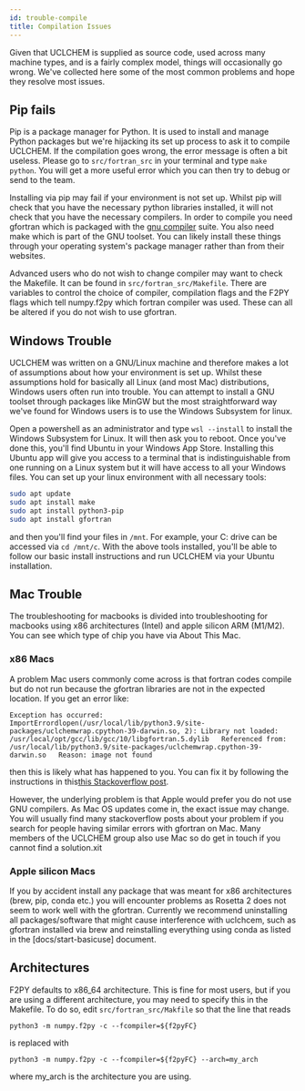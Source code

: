 ```yaml
---
id: trouble-compile
title: Compilation Issues
---
```


Given that UCLCHEM is supplied as source code, used across many machine types, and is a fairly complex model, things will occasionally go wrong. We've collected here some of the most common problems and hope they resolve most issues.

## Pip fails
Pip is a package manager for Python. It is used to install and manage Python packages but we're hijacking its set up process to ask it to compile UCLCHEM. If the compilation goes wrong, the error message is often a bit useless. Please go to `src/fortran_src` in your terminal and type `make python`. You will get a more useful error which you can then try to debug or send to the team.

Installing via pip may fail if your environment is not set up. Whilst pip will check that you have the necessary python libraries installed, it will not check that you have the necessary compilers. In order to compile you need gfortran which is packaged with the [gnu compiler](https://gcc.gnu.org/) suite. You also need make which is part of the GNU toolset. You can likely install these things through your operating system's package manager rather than from their websites.

Advanced users who do not wish to change compiler may want to check the Makefile. It can be found in `src/fortran_src/Makefile`. There are variables to control the choice of compiler, compilation flags and the F2PY flags which tell numpy.f2py which fortran compiler was used. These can all be altered if you do not wish to use gfortran.

## Windows Trouble
UCLCHEM was written on a GNU/Linux machine and therefore makes a lot of assumptions about how your environment is set up. Whilst these assumptions hold for basically all Linux (and most Mac) distributions, Windows users often run into trouble. You can attempt to install a GNU toolset through packages like MinGW but the most straightforward way we've found for Windows users is to use the Windows Subsystem for linux.

Open a powershell as an administrator and type `wsl --install` to install the Windows Subsystem for Linux. It will then ask you to reboot. Once you've done this, you'll find Ubuntu in your Windows App Store. Installing this Ubuntu app will give you access to a terminal that is indistinguishable from one running on a Linux system but it will have access to all your Windows files. You can set up your linux environment with all necessary tools:

```bash
sudo apt update
sudo apt install make
sudo apt install python3-pip
sudo apt install gfortran
```

and then you'll find your files in `/mnt`. For example, your C: drive can be accessed via `cd /mnt/c`. With the above tools installed, you'll be able to follow our basic install instructions and run UCLCHEM via your Ubuntu installation.

## Mac Trouble
The troubleshooting for macbooks is divided into troubleshooting for macbooks using x86 architectures (Intel) and apple silicon ARM (M1/M2). You can see which type of chip you have via About This Mac.
### x86 Macs
A problem Mac users commonly come across is that fortran codes compile but do not run because the gfortran libraries are not in the expected location. If you get an error like:
```
Exception has occurred: ImportErrordlopen(/usr/local/lib/python3.9/site-packages/uclchemwrap.cpython-39-darwin.so, 2): Library not loaded: /usr/local/opt/gcc/lib/gcc/10/libgfortran.5.dylib   Referenced from: /usr/local/lib/python3.9/site-packages/uclchemwrap.cpython-39-darwin.so   Reason: image not found
```
then this is likely what has happened to you. You can fix it by following the instructions in this[this Stackoverflow post](https://stackoverflow.com/questions/57207357/dyld-library-not-loaded-usr-local-gfortran-lib-libgfortran-3-dylib-reason-im). 

However, the underlying problem is that Apple would prefer you do not use GNU compilers. As Mac OS updates come in, the exact issue may change. You will usually find many stackoverflow posts about your problem if you search for people having similar errors with gfortran on Mac. Many members of the UCLCHEM group also use Mac so do get in touch if you cannot find a solution.xit

### Apple silicon Macs
If you by accident install any package that was meant for x86 architectures (brew, pip, conda etc.) you will encounter problems as Rosetta 2 does not seem to work well with the gfortran.
Currently we recommend uninstalling all packages/software that might cause interference with uclchcem, such as gfortran installed via brew and reinstalling everything using conda as listed in the [docs/start-basicuse] document.




## Architectures
F2PY defaults to x86_64 architecture. This is fine for most users, but if you are using a different architecture, you may need to specify this in the Makefile. To do so, edit `src/fortran_src/Makfile` so that the line that reads

```
python3 -m numpy.f2py -c --fcompiler=${f2pyFC}
```
is replaced with

```
python3 -m numpy.f2py -c --fcompiler=${f2pyFC} --arch=my_arch
```

where my_arch is the architecture you are using.